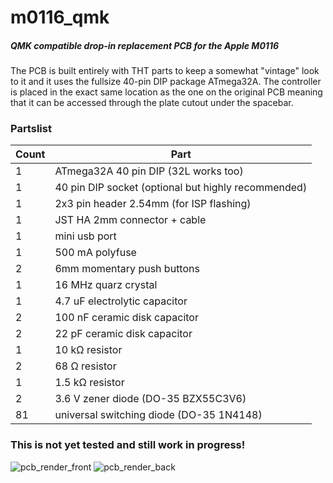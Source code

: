 # m0116_qmk
##### QMK compatible drop-in replacement PCB for the Apple M0116
The PCB is built entirely with THT parts to keep a somewhat "vintage" look to it and it uses the fullsize 40-pin DIP package ATmega32A.
The controller is placed in the exact same location as the one on the original PCB meaning that it can be accessed through the plate cutout under the spacebar.

### Partslist
 |Count|Part|
 |-|-|
 |1|ATmega32A 40 pin DIP (32L works too)|
 |1|40 pin DIP socket (optional but highly recommended)|
 |1|2x3 pin header 2.54mm (for ISP flashing)|
 |1|JST HA 2mm connector + cable|
 |1|mini usb port|
 |1|500 mA polyfuse|
 |2|6mm momentary push buttons|
 |1|16 MHz quarz crystal|
 |1|4.7 uF electrolytic capacitor|
 |2|100 nF ceramic disk capacitor|
 |2|22 pF ceramic disk capacitor|
 |1|10 kΩ resistor|
 |2|68 Ω resistor|
 |1|1.5 kΩ resistor|
 |2|3.6 V zener diode (DO-35 BZX55C3V6)|
 |81|universal switching diode (DO-35 1N4148)|
 

### This is not yet tested and still work in progress!
![pcb_render_front](https://i.imgur.com/2WhnPk5.png)
![pcb_render_back](https://i.imgur.com/KtcJzEa.png)